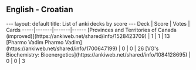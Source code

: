 <h2>English  -  Croatian</h2>
---
layout: default
title: List of anki decks by score
---
Deck | Score | Votes | Cards
-----|-------|-------|------
[Provinces and Territories of Canada (improved)](https://ankiweb.net/shared/info/1528423709) | 1 | 1 | 13
[Pharmo Vadim Pharmo Vadim](https://ankiweb.net/shared/info/1700647199) | 0 | 0 | 26
[VG's Biochemistry: Bioenergetics](https://ankiweb.net/shared/info/1084128695) | 0 | 0 | 3
